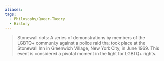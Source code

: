 ```yaml
---
aliases: 
tags:
  - Philosophy/Queer-Theory
  - History
---
```

> Stonewall riots: A series of demonstrations by members of the LGBTQ+ community against a police raid that took place at the Stonewall Inn in Greenwich Village, New York City, in June 1969. This event is considered a pivotal moment in the fight for LGBTQ+ rights.
